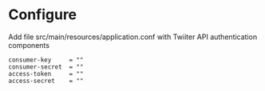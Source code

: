 # Configure

Add file src/main/resources/application.conf with Twiiter API authentication components

```
consumer-key     = ""
consumer-secret  = ""
access-token     = ""
access-secret    = ""
```

